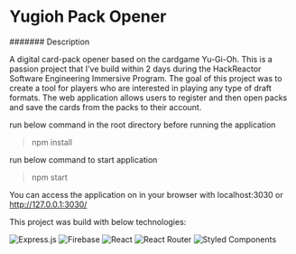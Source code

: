 # Yugioh Pack Opener

####### Description

A digital card-pack opener based on the cardgame Yu-Gi-Oh.
This is a passion project that I've build within 2 days during the HackReactor Software Engineering Immersive Program.
The goal of this project was to create a tool for players who are interested in playing any type of draft formats.
The web application allows users to register and then open packs and save the cards from the packs to their account.

run below command in the root directory before running the application
> npm install

run below command to start application
> npm start

You can access the application on in your browser with localhost:3030 or http://127.0.0.1:3030/

This project was build with below technologies:

![Express.js](https://img.shields.io/badge/express.js-%23404d59.svg?style=for-the-badge&logo=express&logoColor=%2361DAFB)
![Firebase](https://img.shields.io/badge/firebase-%23039BE5.svg?style=for-the-badge&logo=firebase)
![React](https://img.shields.io/badge/react-%2320232a.svg?style=for-the-badge&logo=react&logoColor=%2361DAFB)
![React Router](https://img.shields.io/badge/React_Router-CA4245?style=for-the-badge&logo=react-router&logoColor=white)
![Styled Components](https://img.shields.io/badge/styled--components-DB7093?style=for-the-badge&logo=styled-components&logoColor=white)

